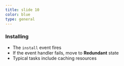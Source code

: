 ```yaml
---
title: slide 10
color: blue
type: general
---
```

### Installing

* The `install` event fires
* If the event handler fails, move to **Redundant** state
* Typical tasks include caching resources
